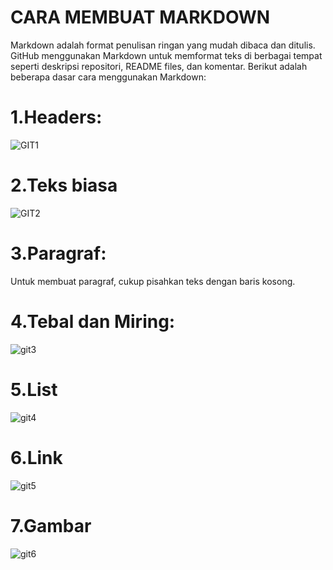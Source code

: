 # CARA MEMBUAT MARKDOWN

Markdown adalah format penulisan ringan yang mudah dibaca dan ditulis. GitHub menggunakan Markdown untuk memformat teks di berbagai tempat seperti deskripsi repositori, README files, dan komentar. Berikut adalah beberapa dasar cara menggunakan Markdown:

# 1.Headers:
![GIT1](https://github.com/asmarfil/asmarfil/assets/156057446/357d98bd-e58d-4a91-996a-34cbd1dd5fa2)

# 2.Teks biasa
![GIT2](https://github.com/asmarfil/asmarfil/assets/156057446/f7ec9e16-de98-4790-bb94-c07841fb23d1)

# 3.Paragraf:
Untuk membuat paragraf, cukup pisahkan teks dengan baris kosong.

# 4.Tebal dan Miring:
![git3](https://github.com/asmarfil/asmarfil/assets/156057446/b0afb2bb-e021-424d-9e3c-076403bfb94e)

# 5.List
![git4](https://github.com/asmarfil/asmarfil/assets/156057446/55a12914-7133-4251-be2f-93763e2a9b50)

# 6.Link
![git5](https://github.com/asmarfil/asmarfil/assets/156057446/db818ed4-d22a-42e4-a648-696b7e2aa901)

# 7.Gambar
![git6](https://github.com/asmarfil/asmarfil/assets/156057446/3208deee-f2ac-420b-99ad-396c007431c2)


